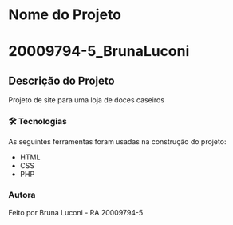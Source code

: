 # Nome do Projeto
<h1>20009794-5_BrunaLuconi</h1>

## Descrição do Projeto
<p>Projeto de site para uma loja de doces caseiros</p>

### 🛠 Tecnologias
<p>As seguintes ferramentas foram usadas na construção do projeto:</p>
<ul>
    <li>HTML</li>
    <li>CSS</li>
    <li>PHP</li>
</ul>

### Autora
<p>Feito por Bruna Luconi - RA 20009794-5</p>

